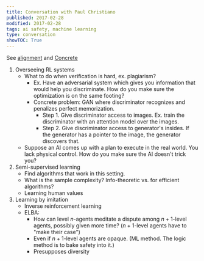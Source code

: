 ```yaml
---
title: Conversation with Paul Christiano
published: 2017-02-28
modified: 2017-02-28
tags: ai safety, machine learning
type: conversation
showTOC: True
---
```


See [alignment](alignment_ml.html) and [Concrete](concrete.html)

1. Overseeing RL systems
    * What to do when verification is hard, ex. plagiarism?
		* Ex. Have an adversarial system which gives you information that would help you discriminate. How do you make sure the optimization is on the same footing?
		* Concrete problem: GAN where discriminator recognizes and penalizes perfect memorization. 
			* Step 1. Give discriminator access to images. Ex. train the discriminator with an attention model over the images.
			* Step 2. Give discriminator access to generator's insides. If the generator has a pointer to the image, the generator discovers that.
	* Suppose an AI comes up with a plan to execute in the real world. You lack physical control. How do you make sure the AI doesn't trick you?
2. Semi-supervised learning
	* Find algorithms that work in this setting.
	* What is the sample complexity? Info-theoretic vs. for efficient algorithms?
	* Learning human values
3. Learning by imitation
    * Inverse reinforcement learning
	* ELBA: 
		* How can level $n$-agents meditate a dispute among $n+1$-level agents, possibly given more time? ($n+1$-level agents have to "make their case")
		* Even if $n+1$-level agents are opaque. (ML method. The logic method is to bake safety into it.)
		* Presupposes diversity
